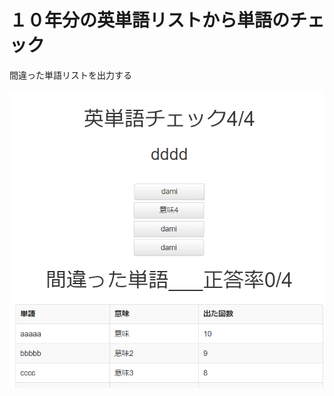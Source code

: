 

# １０年分の英単語リストから単語のチェック
間違った単語リストを出力する


![alt text](https://github.com/Imai-k-0117/create_word_list/blob/master/rsult.PNG)
